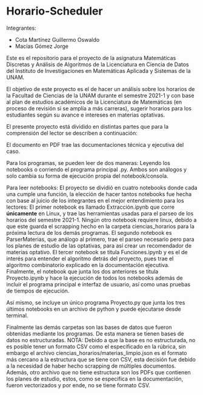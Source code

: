 # Horario-Scheduler

Integrantes:
- Cota Martínez Guillermo Oswaldo
- Macías Gómez Jorge

Este es el repositorio para el proyecto de la asignatura Matemáticas Discretas y Análisis de Algoritmos de la Licenciatura en Ciencia de Datos del Instituto de Investigaciones en Matemáticas Aplicada y Sistemas de la UNAM.

El objetivo de este proyecto es el de hacer un análisis sobre los horarios de la Facultad de Ciencias de la UNAM durante el semestre 2021-1 y con base al plan de estudios académicos de la Licenciatura de Matemáticas (en proceso de revisión si se amplía a más carreras), sugerir horarios para los estudiantes según su avance e intereses en materias optativas.

El presente proyecto está dividido en distintas partes que para la comprensión del lector se describen a continuación:

El documento en PDF trae las documentaciones técnica y ejecutiva del caso.

Para los programas, se pueden leer de dos maneras: Leyendo los notebooks o corriendo el programa principal .py. Ambos son análogos y solo cambia su forma de ejecución propia del notebook/consola.

Para leer notebooks: El proyecto se dividió en cuatro notebooks donde cada una cumple una función, la elección de hacer tantos notebooks fue hecha con base al juicio de los integrantes en el mejor entendimiento para los lectores: El primer notebook es llamado Extracción.ipynb que corre **únicamente** en Linux, y trae las herramientas usadas para el parseo de los horarios del semestre 2021-1. Ningún otro notebook requiere linux, debido a que este guarda el scrapping hecho en la carpeta ciencias_horarios para la próxima lectura de los demás programas. El segundo notebook es ParserMaterias, que análogo al primero, trae el parseo necesario pero para los planes de estudio de las optativas, para así crear un recomendador de materias optativo. El tercer notebook se titula Funciones.ipynb y es el de interés para entender el algoritmo detrás del proyecto, pues trae el algoritmo combinatorio explicado en la documentación ejecutiva. Finalmente, el notebook que junta los dos anteriores se titula Proyecto.ipynb y hace la ejecución de todos los notebooks además de incluír el programa principal e interfaz de usuario, así como unas pruebas de tiempos de ejecución.

Así mismo, se incluye un único programa Proyecto.py que junta los tres últimos notebooks en un archivo de python y puede ejecutarse desde terminal.

Finalmente las demás carpetas son las bases de datos que fueron obtenidas mediante los programas. De esta manera se tienen bases de datos no estructuradas. NOTA: Debido a que la base es no estructurada, no es posible tener un formato CSV como el especificado en la rúbrica, sin embargo el archivo ciencias_horarios/materias_limpio.json es el formato más cercano a la estructura que se tiene con CSV, esta decisión fue debido a la necesidad de haber hecho scrapping de múltiples documentos. Además, otro archivo que no tiene estructura son los PDFs que contienen los planes de estudio, estos, como se especifica en la documentación, fueron vectorizados y por ende, no se tiene formato CSV.


